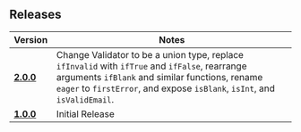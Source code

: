 ## Releases
| Version | Notes |
| ------- | ----- |
| [**2.0.0**](https://github.com/rtfeldman/elm-validate/tree/1.0.0) | Change Validator to be a union type, replace `ifInvalid` with `ifTrue` and `ifFalse`, rearrange arguments `ifBlank` and similar functions, rename `eager` to `firstError`, and expose `isBlank`, `isInt`, and `isValidEmail`.
| [**1.0.0**](https://github.com/rtfeldman/elm-validate/tree/1.0.0) | Initial Release
